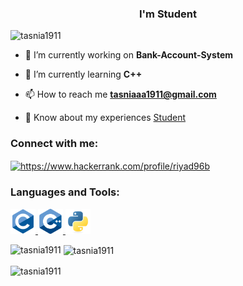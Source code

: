 <h3 align="center">I'm Student</h3>

<p align="left"> <img src="https://komarev.com/ghpvc/?username=tasnia1911&label=Profile%20views&color=0e75b6&style=flat" alt="tasnia1911" /> </p>

- 🔭 I’m currently working on **Bank-Account-System**

- 🌱 I’m currently learning **C++**

- 📫 How to reach me **tasniaaa1911@gmail.com**

- 📄 Know about my experiences [Student](Student)

<h3 align="left">Connect with me:</h3>
<p align="left">
<a href="https://www.hackerrank.com/https://www.hackerrank.com/profile/riyad96b" target="blank"><img align="center" src="https://raw.githubusercontent.com/rahuldkjain/github-profile-readme-generator/master/src/images/icons/Social/hackerrank.svg" alt="https://www.hackerrank.com/profile/riyad96b" height="30" width="40" /></a>
</p>

<h3 align="left">Languages and Tools:</h3>
<p align="left"> <a href="https://www.cprogramming.com/" target="_blank" rel="noreferrer"> <img src="https://raw.githubusercontent.com/devicons/devicon/master/icons/c/c-original.svg" alt="c" width="40" height="40"/> </a> <a href="https://www.w3schools.com/cpp/" target="_blank" rel="noreferrer"> <img src="https://raw.githubusercontent.com/devicons/devicon/master/icons/cplusplus/cplusplus-original.svg" alt="cplusplus" width="40" height="40"/> </a> <a href="https://www.python.org" target="_blank" rel="noreferrer"> <img src="https://raw.githubusercontent.com/devicons/devicon/master/icons/python/python-original.svg" alt="python" width="40" height="40"/> </a> </p>

<p><img align="left" src="https://github-readme-stats.vercel.app/api/top-langs?username=tasnia1911&show_icons=true&locale=en&layout=compact" alt="tasnia1911" /></p>

<p>&nbsp;<img align="center" src="https://github-readme-stats.vercel.app/api?username=tasnia1911&show_icons=true&locale=en" alt="tasnia1911" /></p>

<p><img align="center" src="https://github-readme-streak-stats.herokuapp.com/?user=tasnia1911&" alt="tasnia1911" /></p>
